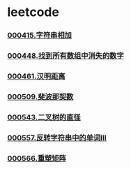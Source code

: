 # leetcode


### []()
### [000415.字符串相加](https://github.com/vjudge/leetcode/tree/master/000401-000600/000415.字符串相加)
### []()
### [000448.找到所有数组中消失的数字](https://github.com/vjudge/leetcode/tree/master/000401-000600/000448.找到所有数组中消失的数字)
### []()
### [000461.汉明距离](https://github.com/vjudge/leetcode/tree/master/000401-000600/000461.汉明距离)
### []()
### [000509.斐波那契数](https://github.com/vjudge/leetcode/tree/master/000401-000600/000509.斐波那契数)
### []()
### [000543.二叉树的直径](https://github.com/vjudge/leetcode/tree/master/000401-000600/000543.二叉树的直径)
### []()
### [000557.反转字符串中的单词III](https://github.com/vjudge/leetcode/tree/master/000401-000600/000557.反转字符串中的单词III)
### []()
### [000566.重塑矩阵](https://github.com/vjudge/leetcode/tree/master/000401-000600/000566.重塑矩阵)
### []()
